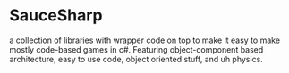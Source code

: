 # SauceSharp
a collection of libraries with wrapper code on top to make it easy to make mostly code-based games in c#. Featuring object-component based architecture, easy to use code, object oriented stuff, and uh physics.
